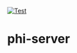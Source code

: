 [![Test](https://github.com/lagudomeze/phi-server/actions/workflows/test.yml/badge.svg)](https://github.com/lagudomeze/phi-server/actions/workflows/test.yml)
# phi-server
